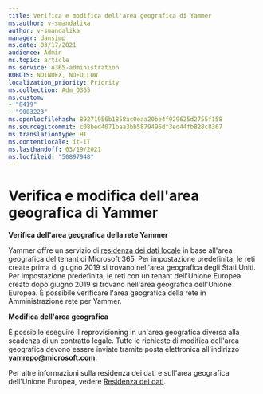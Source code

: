```yaml
---
title: Verifica e modifica dell'area geografica di Yammer
ms.author: v-smandalika
author: v-smandalika
manager: dansimp
ms.date: 03/17/2021
audience: Admin
ms.topic: article
ms.service: o365-administration
ROBOTS: NOINDEX, NOFOLLOW
localization_priority: Priority
ms.collection: Adm_O365
ms.custom:
- "8419"
- "9003223"
ms.openlocfilehash: 89271956b1858ac0eaa20be4f929625d2755f158
ms.sourcegitcommit: c08bed4071baa3bb5879496df3ed44fb828c8367
ms.translationtype: HT
ms.contentlocale: it-IT
ms.lasthandoff: 03/19/2021
ms.locfileid: "50897948"
---
```

# <a name="checking-and-moving-yammer-geo"></a>Verifica e modifica dell'area geografica di Yammer

**Verifica dell'area geografica della rete Yammer**

Yammer offre un servizio di [residenza dei dati locale](https://docs.microsoft.com/yammer/manage-security-and-compliance/data-residency) in base all'area geografica del tenant di Microsoft 365. Per impostazione predefinita, le reti create prima di giugno 2019 si trovano nell'area geografica degli Stati Uniti. Per impostazione predefinita, le reti con un tenant dell'Unione Europea creato dopo giugno 2019 si trovano nell'area geografica dell'Unione Europea. È possibile verificare l'area geografica della rete in Amministrazione rete per Yammer.

**Modifica dell'area geografica**

È possibile eseguire il reprovisioning in un'area geografica diversa alla scadenza di un contratto legale. Tutte le richieste di modifica dell'area geografica devono essere inviate tramite posta elettronica all'indirizzo **yamrepo@microsoft.com**.

Per altre informazioni sulla residenza dei dati e sull'area geografica dell'Unione Europea, vedere [Residenza dei dati](https://docs.microsoft.com/yammer/manage-security-and-compliance/data-residency).
